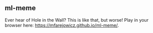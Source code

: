## ml-meme

Ever hear of Hole in the Wall? This is like that, but worse! Play in your browser here: https://mfarejowicz.github.io/ml-meme/.
